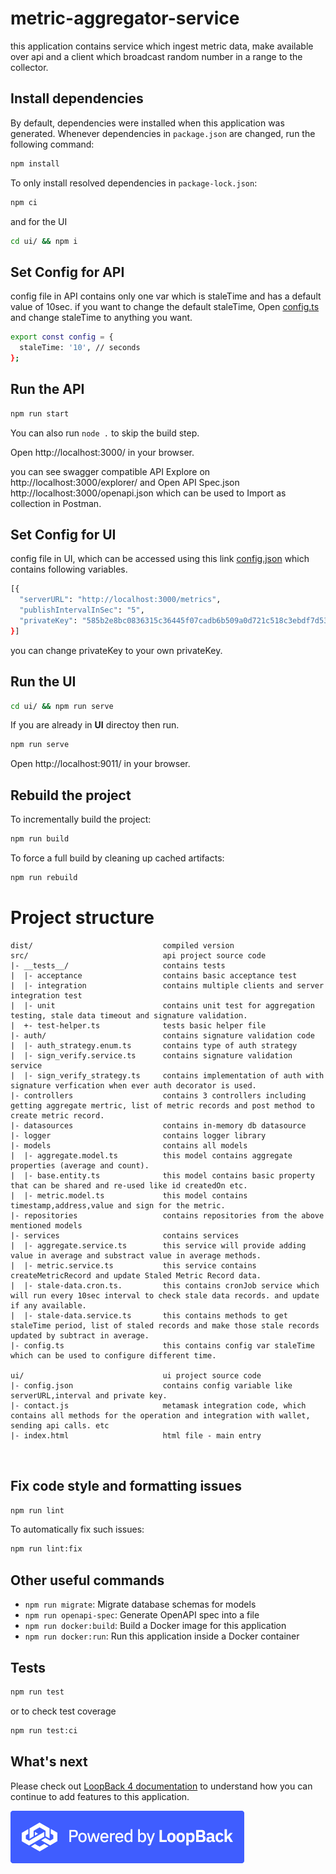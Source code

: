 # metric-aggregator-service

this application contains service which ingest metric data, make available over api and a client which broadcast random number in a range to the collector. 

## Install dependencies

By default, dependencies were installed when this application was generated.
Whenever dependencies in `package.json` are changed, run the following command:

```sh
npm install
```

To only install resolved dependencies in `package-lock.json`:

```sh
npm ci
```

and for the UI

```sh
cd ui/ && npm i
```

## Set Config for API

config file in API contains only one var which is staleTime and has a default value of 10sec. if you want to change the default staleTime, Open [config.ts](https://github.com/sohaibahsan007/metric-aggregator-service/blob/48dc593be09ed19e67f4c8006f311a0d2fd56d58/src/config.ts#L2) and change staleTime to anything you want. 

```sh 
export const config = {
  staleTime: '10', // seconds
};
```

## Run the API

```sh
npm run start
```

You can also run `node .` to skip the build step.

Open http://localhost:3000/ in your browser.

you can see swagger compatible API Explore on http://localhost:3000/explorer/ and Open API Spec.json http://localhost:3000/openapi.json which can be used to Import as collection in Postman. 

## Set Config for UI

config file in UI, which can be accessed using this link [config.json](https://github.com/sohaibahsan007/metric-aggregator-service/blob/00b8c926539f19653c59d88a29b712a91b27990d/ui/config.json#L1) which contains following variables. 

```sh
[{
  "serverURL": "http://localhost:3000/metrics",
  "publishIntervalInSec": "5",
  "privateKey": "585b2e8bc0836315c36445f07cadb6b509a0d721c518c3ebdf7d5372c8bc23d7"
}]
```

you can change privateKey to your own privateKey. 


## Run the UI

```sh
cd ui/ && npm run serve
```
If you are already in **UI** directoy then run. 

```sh
npm run serve
``` 

Open http://localhost:9011/ in your browser.

## Rebuild the project

To incrementally build the project:

```sh
npm run build
```

To force a full build by cleaning up cached artifacts:

```sh
npm run rebuild
```


# Project structure

```
dist/                             compiled version
src/                              api project source code
|- __tests__/                     contains tests 
|  |- acceptance                  contains basic acceptance test
|  |- integration                 contains multiple clients and server integration test
|  |- unit                        contains unit test for aggregation testing, stale data timeout and signature validation.
|  +- test-helper.ts              tests basic helper file
|- auth/                          contains signature validation code
|  |- auth_strategy.enum.ts       contains type of auth strategy
|  |- sign_verify.service.ts      contains signature validation service 
|  |- sign_verify_strategy.ts     contains implementation of auth with signature verfication when ever auth decorator is used. 
|- controllers                    contains 3 controllers including getting aggregate mertric, list of metric records and post method to create metric record.
|- datasources                    contains in-memory db datasource
|- logger                         contains logger library 
|- models                         contains all models
|  |- aggregate.model.ts          this model contains aggregate properties (average and count).
|  |- base.entity.ts              this model contains basic property that can be shared and re-used like id createdOn etc. 
|  |- metric.model.ts             this model contains timestamp,address,value and sign for the metric.
|- repositories                   contains repositories from the above mentioned models
|- services                       contains services 
|  |- aggregate.service.ts        this service will provide adding value in average and substract value in average methods.
|  |- metric.service.ts           this service contains createMetricRecord and update Staled Metric Record data. 
|  |- stale-data.cron.ts.         this contains cronJob service which will run every 10sec interval to check stale data records. and update if any available. 
|  |- stale-data.service.ts       this contains methods to get staleTime period, list of staled records and make those stale records updated by subtract in average.
|- config.ts                      this contains config var staleTime  which can be used to configure different time. 

ui/                               ui project source code
|- config.json                    contains config variable like serverURL,interval and private key.
|- contact.js                     metamask integration code, which contains all methods for the operation and integration with wallet, sending api calls. etc
|- index.html                     html file - main entry 



```

## Fix code style and formatting issues

```sh
npm run lint
```

To automatically fix such issues:

```sh
npm run lint:fix
```

## Other useful commands

- `npm run migrate`: Migrate database schemas for models
- `npm run openapi-spec`: Generate OpenAPI spec into a file
- `npm run docker:build`: Build a Docker image for this application
- `npm run docker:run`: Run this application inside a Docker container

## Tests

```sh
npm run test
```

or to check test coverage

```sh
npm run test:ci
```


## What's next

Please check out [LoopBack 4 documentation](https://loopback.io/doc/en/lb4/) to
understand how you can continue to add features to this application.

[![LoopBack](https://github.com/loopbackio/loopback-next/raw/master/docs/site/imgs/branding/Powered-by-LoopBack-Badge-(blue)-@2x.png)](http://loopback.io/)
